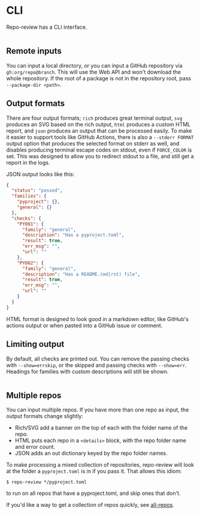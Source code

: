# CLI

Repo-review has a CLI interface.

```{program-output} python -m repo_review --help

```

## Remote inputs

You can input a local directory, or you can input a GitHub repository
via `gh:org/repo@branch`. This will use the Web API and won't download
the whole repository. If the root of a package is not in the repository root,
pass `--package-dir <path>`.

## Output formats

There are four output formats; `rich` produces great terminal output, `svg`
produces an SVG based on the rich output, `html` produces a custom HTML report,
and `json` produces an output that can be processed easily. To make it easier to
support tools like GitHub Actions, there is also a `--stderr FORMAT` output
option that produces the selected format on stderr as well, and disables
producing terminal escape codes on stdout, even if `FORCE_COLOR` is set. This
was designed to allow you to redirect stdout to a file, and still get a report
in the logs.

JSON output looks like this:

```json
{
  "status": "passed",
  "families": {
    "pyproject": {},
    "general": {}
  },
  "checks": {
    "PY001": {
      "family": "general",
      "description": "Has a pyproject.toml",
      "result": true,
      "err_msg": "",
      "url": ""
    },
    "PY002": {
      "family": "general",
      "description": "Has a README.(md|rst) file",
      "result": true,
      "err_msg": "",
      "url": ""
    }
  }
}
```

HTML format is designed to look good in a markdown editor, like GitHub's
actions output or when pasted into a GitHub issue or comment.

## Limiting output

By default, all checks are printed out. You can remove the passing checks with
`--show=errskip`, or the skipped and passing checks with `--show=err`. Headings
for families with custom descriptions will still be shown.

```{versionadded} 0.10

```

## Multiple repos

You can input multiple repos. If you have more than one repo as input, the output formats change slightly:

- Rich/SVG add a banner on the top of each with the folder name of the repo.
- HTML puts each repo in a `<details>` block, with the repo folder name and error count.
- JSON adds an out dictionary keyed by the repo folder names.

To make processing a mixed collection of repositories, repo-review will look at the folder a `pyproject.toml` is in
if you pass it. That allows this idiom:

```console
$ repo-review */pyproject.toml
```

to run on all repos that have a pyproject.toml, and skip ones that don't.

If you'd like a way to get a collection of repos quickly, see [all-repos](https://github.com/asottile/all-repos).

```{versionadded} 0.10

```
